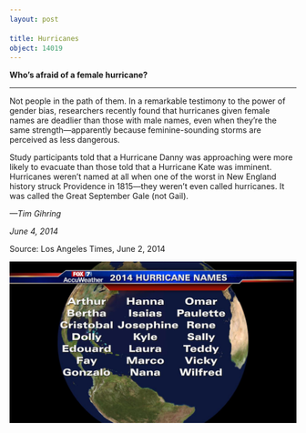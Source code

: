 ```yaml
---
layout: post

title: Hurricanes
object: 14019
---
```

**Who’s afraid of a female hurricane?**

****

Not people in the path of them. In a remarkable testimony to the power of gender bias, researchers recently found that hurricanes given female names are deadlier than those with male names, even when they’re the same strength—apparently because feminine-sounding storms are perceived as less dangerous.

Study participants told that a Hurricane Danny was approaching were more likely to evacuate than those told that a Hurricane Kate was imminent. Hurricanes weren’t named at all when one of the worst in New England history struck Providence in 1815—they weren’t even called hurricanes. It was called the Great September Gale (not Gail).

*—Tim Gihring*

*June 4, 2014*

Source: Los Angeles Times, June 2, 2014

![](../images/14-06-04_23.3d_HurricanesEDIT-1.jpg)
